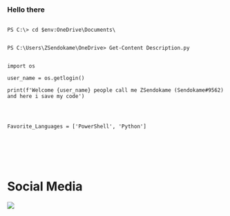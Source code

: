 ### Hello there



```

PS C:\> cd $env:OneDrive\Documents\


PS C:\Users\ZSendokame\OneDrive> Get-Content Description.py


import os

user_name = os.getlogin()

print(f'Welcome {user_name} people call me ZSendokame (Sendokame#9562) and here i save my code')




Favorite_Languages = ['PowerShell', 'Python']



```


<br><br>

# Social Media
<a href="https://discord.gg/aBsCR6pyZj"><img src="https://img.shields.io/badge/Discord-World%20Hacking-blue"/>
  
